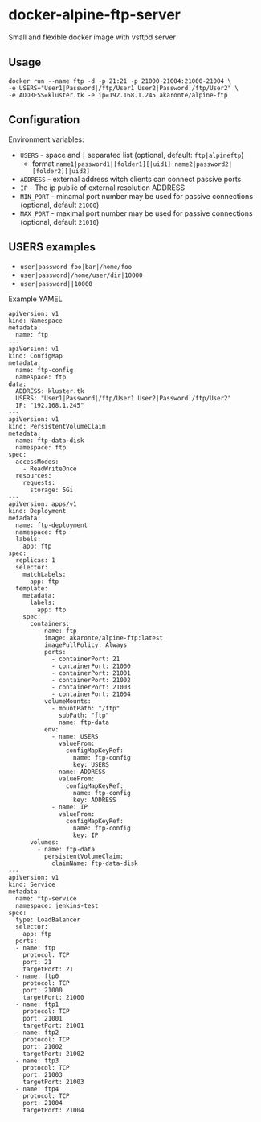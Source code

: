 # docker-alpine-ftp-server

Small and flexible docker image with vsftpd server

## Usage
```
docker run --name ftp -d -p 21:21 -p 21000-21004:21000-21004 \
-e USERS="User1|Password|/ftp/User1 User2|Password|/ftp/User2" \
-e ADDRESS=kluster.tk -e ip=192.168.1.245 akaronte/alpine-ftp
```

## Configuration

Environment variables:
- `USERS` - space and `|` separated list (optional, default: `ftp|alpineftp`)
  - format `name1|password1|[folder1][|uid1] name2|password2|[folder2][|uid2]`
- `ADDRESS` - external address witch clients can connect passive ports 
- `IP` - The ip public of external resolution ADDRESS
- `MIN_PORT` - minamal port number may be used for passive connections (optional, default `21000`)
- `MAX_PORT` - maximal port number may be used for passive connections (optional, default `21010`)

## USERS examples

- `user|password foo|bar|/home/foo`
- `user|password|/home/user/dir|10000`
- `user|password||10000`

Example YAMEL
```
apiVersion: v1
kind: Namespace
metadata:
  name: ftp
---
apiVersion: v1
kind: ConfigMap
metadata:
  name: ftp-config
  namespace: ftp
data:
  ADDRESS: kluster.tk
  USERS: "User1|Password|/ftp/User1 User2|Password|/ftp/User2"
  IP: "192.168.1.245"
---
apiVersion: v1
kind: PersistentVolumeClaim
metadata:
  name: ftp-data-disk
  namespace: ftp
spec:
  accessModes:
    - ReadWriteOnce
  resources:
    requests:
      storage: 5Gi
---
apiVersion: apps/v1
kind: Deployment
metadata:
  name: ftp-deployment
  namespace: ftp
  labels:
    app: ftp
spec:
  replicas: 1
  selector:
    matchLabels:
      app: ftp
  template:
    metadata:
      labels:
        app: ftp
    spec:
      containers:
        - name: ftp
          image: akaronte/alpine-ftp:latest
          imagePullPolicy: Always
          ports:
            - containerPort: 21
            - containerPort: 21000
            - containerPort: 21001
            - containerPort: 21002
            - containerPort: 21003
            - containerPort: 21004
          volumeMounts:
            - mountPath: "/ftp"
              subPath: "ftp"
              name: ftp-data
          env:
            - name: USERS
              valueFrom:
                configMapKeyRef:
                  name: ftp-config
                  key: USERS
            - name: ADDRESS
              valueFrom:
                configMapKeyRef:
                  name: ftp-config
                  key: ADDRESS
            - name: IP
              valueFrom:
                configMapKeyRef:
                  name: ftp-config
                  key: IP
      volumes:
        - name: ftp-data
          persistentVolumeClaim:
            claimName: ftp-data-disk
---
apiVersion: v1
kind: Service
metadata:
  name: ftp-service
  namespace: jenkins-test
spec:
  type: LoadBalancer
  selector:
    app: ftp
  ports:
  - name: ftp
    protocol: TCP
    port: 21
    targetPort: 21
  - name: ftp0
    protocol: TCP
    port: 21000
    targetPort: 21000
  - name: ftp1
    protocol: TCP
    port: 21001
    targetPort: 21001
  - name: ftp2
    protocol: TCP
    port: 21002
    targetPort: 21002
  - name: ftp3
    protocol: TCP
    port: 21003
    targetPort: 21003
  - name: ftp4
    protocol: TCP
    port: 21004
    targetPort: 21004
```
